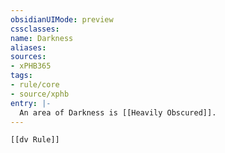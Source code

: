 ```yaml
---
obsidianUIMode: preview
cssclasses:
name: Darkness
aliases:
sources:
- xPHB365
tags:
- rule/core
- source/xphb
entry: |-
  An area of Darkness is [[Heavily Obscured]].
---
```


```meta-bind-embed
[[dv Rule]]
```